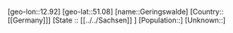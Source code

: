 ﻿---
location: [51.08,12.92]
mapzoom: [7,12] 
mapmarker: city 
type: City
tags:
- geo/City


SpocWebEntityId: 30425
isDeleted: false
confidential: public

---
[geo-lon::12.92]
[geo-lat::51.08]
[name::Geringswalde]
[Country::[[Germany]]]
[State :: [[../../Sachsen]] ]
[Population::]
[Unknown::]

